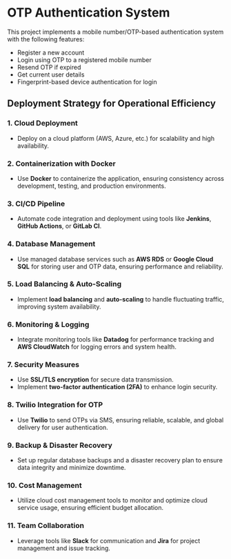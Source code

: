 # OTP Authentication System

This project implements a mobile number/OTP-based authentication system with the following features:
- Register a new account
- Login using OTP to a registered mobile number
- Resend OTP if expired
- Get current user details
- Fingerprint-based device authentication for login

## Deployment Strategy for Operational Efficiency

### 1. **Cloud Deployment**
   - Deploy on a cloud platform (AWS, Azure, etc.) for scalability and high availability.

### 2. **Containerization with Docker**
   - Use **Docker** to containerize the application, ensuring consistency across development, testing, and production environments.

### 3. **CI/CD Pipeline**
   - Automate code integration and deployment using tools like **Jenkins**, **GitHub Actions**, or **GitLab CI**.

### 4. **Database Management**
   - Use managed database services such as **AWS RDS** or **Google Cloud SQL** for storing user and OTP data, ensuring performance and reliability.

### 5. **Load Balancing & Auto-Scaling**
   - Implement **load balancing** and **auto-scaling** to handle fluctuating traffic, improving system availability.

### 6. **Monitoring & Logging**
   - Integrate monitoring tools like **Datadog** for performance tracking and **AWS CloudWatch** for logging errors and system health.

### 7. **Security Measures**
   - Use **SSL/TLS encryption** for secure data transmission.
   - Implement **two-factor authentication (2FA)** to enhance login security.

### 8. **Twilio Integration for OTP**
   - Use **Twilio** to send OTPs via SMS, ensuring reliable, scalable, and global delivery for user authentication.

### 9. **Backup & Disaster Recovery**
   - Set up regular database backups and a disaster recovery plan to ensure data integrity and minimize downtime.

### 10. **Cost Management**
   - Utilize cloud cost management tools to monitor and optimize cloud service usage, ensuring efficient budget allocation.

### 11. **Team Collaboration**
   - Leverage tools like **Slack** for communication and **Jira** for project management and issue tracking.
